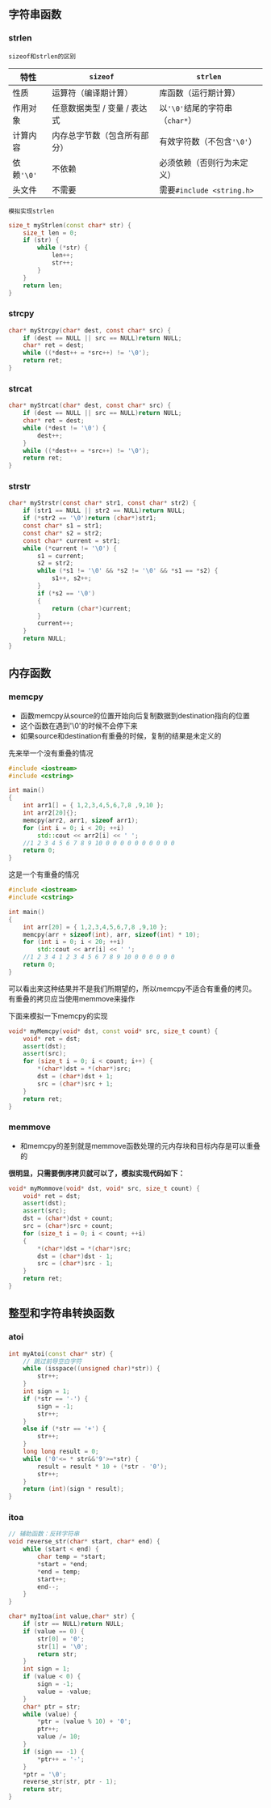 ## 字符串函数

### strlen

`sizeof和strlen的区别`

| 特性       | `sizeof`                     | `strlen`                        |
| ---------- | ---------------------------- | ------------------------------- |
| 性质       | 运算符（编译期计算）         | 库函数（运行期计算）            |
| 作用对象   | 任意数据类型 / 变量 / 表达式 | 以`'\0'`结尾的字符串（`char*`） |
| 计算内容   | 内存总字节数（包含所有部分） | 有效字符数（不包含`'\0'`）      |
| 依赖`'\0'` | 不依赖                       | 必须依赖（否则行为未定义）      |
| 头文件     | 不需要                       | 需要`#include <string.h>`       |

`模拟实现strlen`

```c++
size_t myStrlen(const char* str) {
	size_t len = 0;
	if (str) {
		while (*str) {
			len++;
			str++;
		}
	}
	return len;
}
```

### strcpy

```c
char* myStrcpy(char* dest, const char* src) {
	if (dest == NULL || src == NULL)return NULL;
	char* ret = dest;
	while ((*dest++ = *src++) != '\0');
	return ret;
}
```



### strcat

```c
char* myStrcat(char* dest, const char* src) {
	if (dest == NULL || src == NULL)return NULL;
	char* ret = dest;
	while (*dest != '\0') {
		dest++;
	}
	while ((*dest++ = *src++) != '\0');
	return ret;
}
```



### strstr

```c
char* myStrstr(const char* str1, const char* str2) {
	if (str1 == NULL || str2 == NULL)return NULL;
	if (*str2 == '\0')return (char*)str1;
	const char* s1 = str1;
	const char* s2 = str2;
	const char* current = str1;
	while (*current != '\0') {
		s1 = current;
		s2 = str2;
		while (*s1 != '\0' && *s2 != '\0' && *s1 == *s2) {
			s1++, s2++;
		}
		if (*s2 == '\0')
		{
			return (char*)current;
		}
		current++;
	}
	return NULL;
}
```

## 内存函数

### memcpy

- 函数memcpy从source的位置开始向后复制数据到destination指向的位置
- 这个函数在遇到'\0'的时候不会停下来
- 如果source和destination有重叠的时候，复制的结果是未定义的

先来举一个没有重叠的情况

```c++
#include <iostream>
#include <cstring>

int main()
{
	int arr1[] = { 1,2,3,4,5,6,7,8 ,9,10 };
	int arr2[20]{};
	memcpy(arr2, arr1, sizeof arr1);
	for (int i = 0; i < 20; ++i)
		std::cout << arr2[i] << ' ';
	//1 2 3 4 5 6 7 8 9 10 0 0 0 0 0 0 0 0 0 0
	return 0;
}
```

这是一个有重叠的情况
```c++
#include <iostream>
#include <cstring>

int main()
{
	int arr[20] = { 1,2,3,4,5,6,7,8 ,9,10 };
	memcpy(arr + sizeof(int), arr, sizeof(int) * 10);
	for (int i = 0; i < 20; ++i)
		std::cout << arr[i] << ' ';
	//1 2 3 4 1 2 3 4 5 6 7 8 9 10 0 0 0 0 0 0
	return 0;
}
```

可以看出来这种结果并不是我们所期望的，所以memcpy不适合有重叠的拷贝。有重叠的拷贝应当使用memmove来操作

下面来模拟一下memcpy的实现

```c++
void* myMemcpy(void* dst, const void* src, size_t count) {
	void* ret = dst;
	assert(dst);
	assert(src);
	for (size_t i = 0; i < count; i++) {
		*(char*)dst = *(char*)src;
		dst = (char*)dst + 1;
		src = (char*)src + 1;
	}
	return ret;
}
```

### memmove

- 和memcpy的差别就是memmove函数处理的元内存块和目标内存是可以重叠的

**很明显，只需要倒序拷贝就可以了，模拟实现代码如下：**

```cpp
void* myMommove(void* dst, void* src, size_t count) {
	void* ret = dst;
	assert(dst);
	assert(src);
	dst = (char*)dst + count;
	src = (char*)src + count;
	for (size_t i = 0; i < count; ++i)
	{
		*(char*)dst = *(char*)src;
		dst = (char*)dst - 1;
		src = (char*)src - 1;
	}
	return ret;
}
```

## 整型和字符串转换函数

### atoi

```c++
int myAtoi(const char* str) {
    // 跳过前导空白字符
    while (isspace((unsigned char)*str)) {
        str++;
    }
    int sign = 1;
    if (*str == '-') {
        sign = -1;
        str++;
    }
    else if (*str == '+') {
        str++;
    }
    long long result = 0;
    while ('0'<= * str&&'9'>=*str) {
        result = result * 10 + (*str - '0');
        str++;
    }
    return (int)(sign * result);
}
```



### itoa

```c++
// 辅助函数：反转字符串
void reverse_str(char* start, char* end) {
    while (start < end) {
        char temp = *start;
        *start = *end;
        *end = temp;
        start++;
        end--;
    }
}

char* myItoa(int value,char* str) {
    if (str == NULL)return NULL;
    if (value == 0) {
        str[0] = '0';
        str[1] = '\0';
        return str;
    }
    int sign = 1;
    if (value < 0) {
        sign = -1;
        value = -value;
    }
    char* ptr = str;
    while (value) {
        *ptr = (value % 10) + '0';
        ptr++;
        value /= 10;
    }
    if (sign == -1) {
        *ptr++ = '-';
    }
    *ptr = '\0';
    reverse_str(str, ptr - 1);
    return str;
}
```



